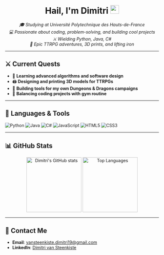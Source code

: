 <h1 align="center">Hail, I'm Dimitri <img src="https://media.giphy.com/media/hvRJCLFzcasrR4ia7z/giphy.gif" width="28"></h1>

<p align="center">
  <em>
    🎓 Studying at Université Polytechnique des Hauts-de-France<br>
    💻 Passionate about coding, problem-solving, and building cool projects<br>
    ⚔️ Wielding Python, Java, C#<br>
    🐉 Epic TTRPG adventures, 3D prints, and lifting iron
  </em>
</p>

---

## ⚔️ Current Quests
- 🧠 **Learning advanced algorithms and software design**
- 🖨️ **Designing and printing 3D models for TTRPGs**
- 🎲 **Building tools for my own Dungeons & Dragons campaigns**
- 💪 **Balancing coding projects with gym routine**

---

## 🔧 Languages & Tools
<p>
  <img alt="Python" src="https://img.shields.io/badge/-Python-3776AB?logo=python&logoColor=white&style=flat-square" />
  <img alt="Java" src="https://img.shields.io/badge/-Java-007396?logo=java&logoColor=white&style=flat-square" />
  <img alt="C#" src="https://img.shields.io/badge/-C%23-239120?logo=c-sharp&logoColor=white&style=flat-square" />
  <img alt="JavaScript" src="https://img.shields.io/badge/-JavaScript-F7DF1E?logo=javascript&logoColor=black&style=flat-square" />
  <img alt="HTML5" src="https://img.shields.io/badge/-HTML5-E34F26?logo=html5&logoColor=white&style=flat-square" />
  <img alt="CSS3" src="https://img.shields.io/badge/-CSS3-1572B6?logo=css3&logoColor=white&style=flat-square" />
</p>

---

## 📊 GitHub Stats

<p align="center">
  <img src="https://github-readme-stats.vercel.app/api?username=Steenkiste&show_icons=true&theme=tokyonight" alt="Dimitri's GitHub stats" height="180px"/>
  <img src="https://github-readme-stats.vercel.app/api/top-langs/?username=Steenkiste&layout=compact&theme=tokyonight" alt="Top Languages" height="180px"/>
</p>

---

## 📜 Contact Me

- **Email**: [vansteenkiste.dimitri19@gmail.com](mailto:vansteenkiste.dimitri19@gmail.com)
- **LinkedIn**: [Dimitri van Steenkiste](https://www.linkedin.com/in/dimitri-van-steenkiste/)
